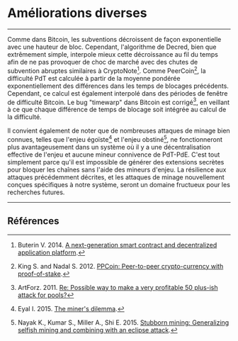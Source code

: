 # Améliorations diverses

---

Comme dans Bitcoin, les subventions décroissent de façon exponentielle avec une hauteur de bloc. Cependant, l'algorithme de Decred, bien que extrêmement simple, interpole mieux cette décroissance au fil du temps afin de ne pas provoquer de choc de marché avec des chutes de subvention abruptes similaires à CryptoNote[^1]. Comme PeerCoin[^2], la difficulté PdT est calculée à partir de la moyenne pondérée exponentiellement des différences dans les temps de blocages précédents. Cependant, ce calcul est également interpolé dans des périodes de fenêtre de difficulté Bitcoin. Le bug "timewarp" dans Bitcoin est corrigé[^3], en veillant à ce que chaque différence de temps de blocage soit intégrée au calcul de la difficulté.

Il convient également de noter que de nombreuses attaques de minage bien connues, telles que l'enjeu égoïste[^4] et l'enjeu obstiné[^5], ne fonctionneront plus avantageusement dans un système où il y a une décentralisation effective de l'enjeu et aucune mineur connivence de PdT-PdE. C'est tout simplement parce qu'il est impossible de générer des extensions secrètes pour bloquer les chaînes sans l'aide des mineurs d'enjeu. La résilience aux attaques précédemment décrites, et les attaques de minage nouvellement conçues spécifiques à notre système, seront un domaine fructueux pour les recherches futures.

---

## <i class="fa fa-book"></i> Références 

[^1]: Buterin V. 2014. [A next-generation smart contract and decentralized application platform](https://decred.org/research/buterin2014.pdf).
[^2]: King S. and Nadal S. 2012. [PPCoin: Peer-to-peer crypto-currency with proof-of-stake](https://decred.org/research/king2012.pdf).
[^3]: ArtForz. 2011. [Re: Possible way to make a very profitable 50 plus-ish attack for pools?](https://decred.org/research/artforz2011.pdf)
[^4]: Eyal I. 2015. [The miner's dilemma](https://decred.org/research/eyal2015.pdf).
[^5]: Nayak K., Kumar S., Miller A., Shi E. 2015. [Stubborn mining: Generalizing selfish mining and combining with an eclipse attack](https://decred.org/research/nayak2015.pdf).
